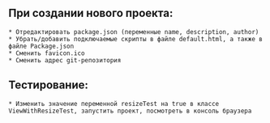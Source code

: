 ## При создании нового проекта:
	* Отредактировать package.json (переменные name, description, author)
	* Убрать/добавить подключаемые скрипты в файле default.html, а также в файле Package.json
	* Сменить favicon.ico
	* Сменить адрес git-репозитория
	
## Тестирование:
	* Изменить значение переменной resizeTest на true в классе ViewWithResizeTest, запустить проект, посмотреть в консоль браузера